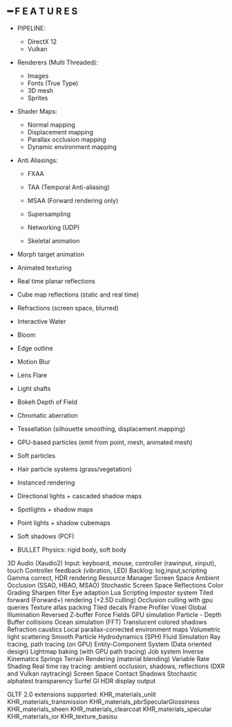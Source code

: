 ## ━ F E A T U R E S

* PIPELINE:
  * DirectX 12
  * Vulkan

* Renderers (Multi Threaded):
  * Images
  * Fonts (True Type)
  * 3D mesh
  * Sprites

* Shader Maps:
  * Normal mapping
  * Displacement mapping
  * Parallax occlusion mapping
  * Dynamic environment mapping

* Anti Aliasings:
  * FXAA
  * TAA (Temporal Anti-aliasing)
  * MSAA (Forward rendering only)
  * Supersampling


  * Networking (UDP)
  * Skeletal animation
* Morph target animation
* Animated texturing
* Real time planar reflections
* Cube map reflections (static and real time)
* Refractions (screen space, blurred)
* Interactive Water
* Bloom
* Edge outline
* Motion Blur
* Lens Flare
* Light shafts
* Bokeh Depth of Field
* Chromatic aberration
* Tessellation (silhouette smoothing, displacement mapping)
* GPU-based particles (emit from point, mesh, animated mesh)
* Soft particles
* Hair particle systems (grass/vegetation)
* Instanced rendering
* Directional lights + cascaded shadow maps
* Spotlights + shadow maps
* Point lights + shadow cubemaps
* Soft shadows (PCF)
* BULLET Physics: rigid body, soft body

3D Audio (Xaudio2)
Input: keyboard, mouse, controller (rawinput, xinput), touch
Controller feedback (vibration, LED)
Backlog: log,input,scripting
Gamma correct, HDR rendering
Resource Manager
Screen Space Ambient Occlusion (SSAO, HBAO, MSAO)
Stochastic Screen Space Reflections
Color Grading
Sharpen filter
Eye adaption
Lua Scripting
Impostor system
Tiled forward (Forward+) rendering (+2.5D culling)
Occlusion culling with gpu queries
Texture atlas packing
Tiled decals
Frame Profiler
Voxel Global Illumination
Reversed Z-buffer
Force Fields GPU simulation
Particle - Depth Buffer collisions
Ocean simulation (FFT)
Translucent colored shadows
Refraction caustics
Local parallax-corrected environment maps
Volumetric light scattering
Smooth Particle Hydrodynamics (SPH) Fluid Simulation
Ray tracing, path tracing (on GPU)
Entity-Component System (Data oriented design)
Lightmap baking (with GPU path tracing)
Job system
Inverse Kinematics
Springs
Terrain Rendering (material blending)
Variable Rate Shading
Real time ray tracing: ambient occlusion, shadows, reflections (DXR and Vulkan raytracing)
Screen Space Contact Shadows
Stochastic alphatest transparency
Surfel GI
HDR display output

GLTF 2.0 extensions supported:
KHR_materials_unlit
KHR_materials_transmission
KHR_materials_pbrSpecularGlossiness
KHR_materials_sheen
KHR_materials_clearcoat
KHR_materials_specular
KHR_materials_ior
KHR_texture_basisu
